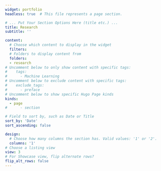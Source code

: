 ```yaml
---
widget: portfolio
headless: true  # This file represents a page section.

# ... Put Your Section Options Here (title etc.) ...
title: Research
subtitle: ''

content:
  # Choose which content to display in the widget
  filters:
  # Folders to display content from
  folders:
  - research
# Uncomment below to only show content with specific tags:
#    tags:
#      - Machine Learning
# Uncomment below to exclude content with specific tags:
#    exclude_tags:
#      - preface    
# Uncomment below to show specific Hugo Page kinds
kinds:
  - page
#      - section

# Field to sort by, such as Date or Title
sort_by: 'Date'
sort_ascending: false

design:
  # Choose how many columns the section has. Valid values: '1' or '2'.
  columns: '1'
# Choose a listing view
view: 3
# For Showcase view, flip alternate rows?
flip_alt_rows: false
---
```

  